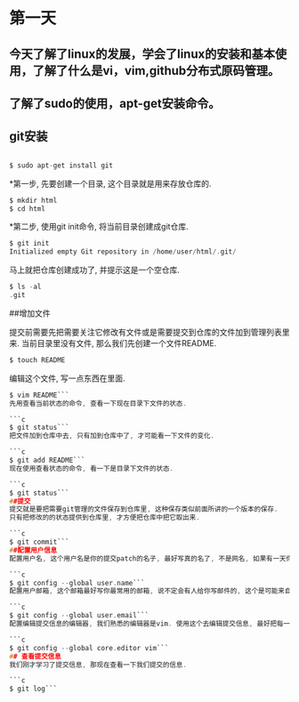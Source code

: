 # 第一天

## 今天了解了linux的发展，学会了linux的安装和基本使用，了解了什么是vi，vim,github分布式原码管理。

## 了解了sudo的使用，apt-get安装命令。

## git安装

```c

$ sudo apt-get install git

```

*第一步, 先要创建一个目录, 这个目录就是用来存放仓库的.

```c
$ mkdir html
$ cd html
```

*第二步, 使用git init命令, 将当前目录创建成git仓库.

```c
$ git init
Initialized empty Git repository in /home/user/html/.git/
```

马上就把仓库创建成功了, 并提示这是一个空仓库.

```c
$ ls -al
.git
```

##增加文件

提交前需要先把需要关注它修改有文件或是需要提交到仓库的文件加到管理列表里来.
当前目录里没有文件, 那么我们先创建一个文件README.

```c
$ touch README
```
编辑这个文件, 写一点东西在里面.

```c
$ vim README```
先用查看当前状态的命令, 查看一下现在目录下文件的状态.

```c
$ git status```
把文件加到仓库中去, 只有加到仓库中了, 才可能看一下文件的变化.

```c
$ git add README```
现在使用查看状态的命令, 看一下是目录下文件的状态.

```c
$ git status```
##提交
提交就是要把需要git管理的文件保存到仓库里, 这种保存类似前面所讲的一个版本的保存.
只有把修改的的状态提供到仓库里, 才方便把仓库中把它取出来.

```c
$ git commit```
##配置用户信息
配置用户名, 这个用户名是你的提交patch的名子, 最好写真的名了, 不是网名, 如果有一天你成为名人了,那这个东西会一直印着你的足迹.

```c
$ git config --global user.name```
配置用户邮箱, 这个邮箱最好写你最常用的邮箱, 说不定会有人给你写邮件的, 这个是可能来自世界的任何角落, 可能是任何肤色和眼睛.

```c
$ git config --global user.email```
配置编辑提交信息的编辑器, 我们熟悉的编辑器是vim. 使用这个去编辑提交信息, 最好把每一次提交信息填写写的全面, 不是为了给别人看, 万一那天自己想回顾一下. 也需要详细的信息.

```c
$ git config --global core.editor vim```
## 查看提交信息
我们刚才学习了提交信息, 那现在查看一下我们提交的信息.

```c
$ git log```

